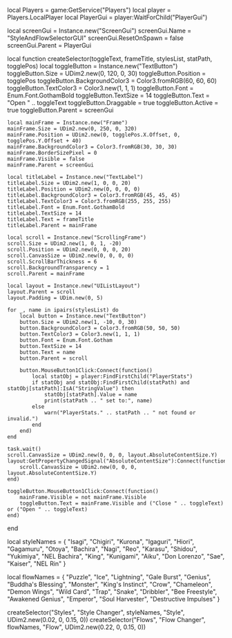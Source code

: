 local Players = game:GetService("Players")
local player = Players.LocalPlayer
local PlayerGui = player:WaitForChild("PlayerGui")

local screenGui = Instance.new("ScreenGui")
screenGui.Name = "StyleAndFlowSelectorGUI"
screenGui.ResetOnSpawn = false
screenGui.Parent = PlayerGui

local function createSelector(toggleText, frameTitle, stylesList, statPath, togglePos)
    local toggleButton = Instance.new("TextButton")
    toggleButton.Size = UDim2.new(0, 120, 0, 30)
    toggleButton.Position = togglePos
    toggleButton.BackgroundColor3 = Color3.fromRGB(60, 60, 60)
    toggleButton.TextColor3 = Color3.new(1, 1, 1)
    toggleButton.Font = Enum.Font.GothamBold
    toggleButton.TextSize = 14
    toggleButton.Text = "Open " .. toggleText
    toggleButton.Draggable = true
    toggleButton.Active = true
    toggleButton.Parent = screenGui

    local mainFrame = Instance.new("Frame")
    mainFrame.Size = UDim2.new(0, 250, 0, 320)
    mainFrame.Position = UDim2.new(0, togglePos.X.Offset, 0, togglePos.Y.Offset + 40)
    mainFrame.BackgroundColor3 = Color3.fromRGB(30, 30, 30)
    mainFrame.BorderSizePixel = 0
    mainFrame.Visible = false
    mainFrame.Parent = screenGui

    local titleLabel = Instance.new("TextLabel")
    titleLabel.Size = UDim2.new(1, 0, 0, 20)
    titleLabel.Position = UDim2.new(0, 0, 0, 0)
    titleLabel.BackgroundColor3 = Color3.fromRGB(45, 45, 45)
    titleLabel.TextColor3 = Color3.fromRGB(255, 255, 255)
    titleLabel.Font = Enum.Font.GothamBold
    titleLabel.TextSize = 14
    titleLabel.Text = frameTitle
    titleLabel.Parent = mainFrame

    local scroll = Instance.new("ScrollingFrame")
    scroll.Size = UDim2.new(1, 0, 1, -20)
    scroll.Position = UDim2.new(0, 0, 0, 20)
    scroll.CanvasSize = UDim2.new(0, 0, 0, 0)
    scroll.ScrollBarThickness = 6
    scroll.BackgroundTransparency = 1
    scroll.Parent = mainFrame

    local layout = Instance.new("UIListLayout")
    layout.Parent = scroll
    layout.Padding = UDim.new(0, 5)

    for _, name in ipairs(stylesList) do
        local button = Instance.new("TextButton")
        button.Size = UDim2.new(1, -10, 0, 30)
        button.BackgroundColor3 = Color3.fromRGB(50, 50, 50)
        button.TextColor3 = Color3.new(1, 1, 1)
        button.Font = Enum.Font.Gotham
        button.TextSize = 14
        button.Text = name
        button.Parent = scroll

        button.MouseButton1Click:Connect(function()
            local statObj = player:FindFirstChild("PlayerStats")
            if statObj and statObj:FindFirstChild(statPath) and statObj[statPath]:IsA("StringValue") then
                statObj[statPath].Value = name
                print(statPath .. " set to:", name)
            else
                warn("PlayerStats." .. statPath .. " not found or invalid.")
            end
        end)
    end

    task.wait()
    scroll.CanvasSize = UDim2.new(0, 0, 0, layout.AbsoluteContentSize.Y)
    layout:GetPropertyChangedSignal("AbsoluteContentSize"):Connect(function()
        scroll.CanvasSize = UDim2.new(0, 0, 0, layout.AbsoluteContentSize.Y)
    end)
    
    toggleButton.MouseButton1Click:Connect(function()
        mainFrame.Visible = not mainFrame.Visible
        toggleButton.Text = mainFrame.Visible and ("Close " .. toggleText) or ("Open " .. toggleText)
    end)
end

local styleNames = {
    "Isagi", "Chigiri", "Kurona", "Igaguri", "Hiori", "Gagamuru", "Otoya",
    "Bachira", "Nagi", "Reo", "Karasu", "Shidou", "Yukimiya", "NEL Bachira",
    "King", "Kunigami", "Aiku", "Don Lorenzo", "Sae", "Kaiser", "NEL Rin"
}

local flowNames = {
    "Puzzle", "Ice", "Lightning", "Gale Burst", "Genius", "Buddha's Blessing", "Monster",
    "King's Instinct", "Crow", "Chameleon", "Demon Wings", "Wild Card", "Trap", "Snake",
    "Dribbler", "Bee Freestyle", "Awakened Genius", "Emperor", "Soul Harvester", "Destructive Impulses"
}

createSelector("Styles", "Style Changer", styleNames, "Style", UDim2.new(0.02, 0, 0.15, 0))
createSelector("Flows", "Flow Changer", flowNames, "Flow", UDim2.new(0.22, 0, 0.15, 0))
